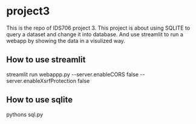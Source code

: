# project3

This is the repo of IDS706 project 3. This project is about using SQLITE to query a dataset and change it into database. And use streamlit to run a webapp by showing the data in a visulized way.

How to use streamlit
--------------------

streamlit run webappp.py --server.enableCORS false --server.enableXsrfProtection false

How to use sqlite
-----------------

pythons sql.py